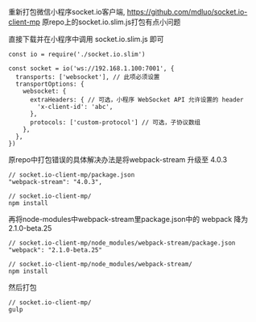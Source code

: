 重新打包微信小程序socket.io客户端, https://github.com/mdluo/socket.io-client-mp
原repo上的socket.io.slim.js打包有点小问题

直接下载并在小程序中调用 socket.io.slim.js 即可

```
const io = require('./socket.io.slim')

const socket = io('ws://192.168.1.100:7001', {
  transports: ['websocket'], // 此项必须设置
  transportOptions: {
    websocket: {
      extraHeaders: { // 可选，小程序 WebSocket API 允许设置的 header
        'x-client-id': 'abc',
      },
      protocols: ['custom-protocol'] // 可选，子协议数组
    },
  },
})
```


原repo中打包错误的具体解决办法是将webpack-stream 升级至 4.0.3
```
// socket.io-client-mp/package.json
"webpack-stream": "4.0.3",

// socket.io-client-mp/
npm install
```

再将node-modules中webpack-stream里package.json中的 webpack 降为2.1.0-beta.25
```
// socket.io-client-mp/node_modules/webpack-stream/package.json
"webpack": "2.1.0-beta.25"

// socket.io-client-mp/node_modules/webpack-stream/
npm install
```

然后打包
```
// socket.io-client-mp/
gulp
```
